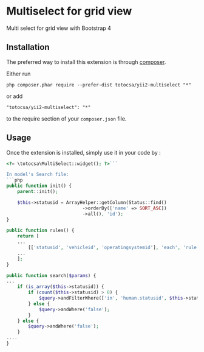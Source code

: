 Multiselect for grid view
=========================
Multi select for grid view with Bootstrap 4

Installation
------------

The preferred way to install this extension is through [composer](http://getcomposer.org/download/).

Either run

```
php composer.phar require --prefer-dist totocsa/yii2-multiselect "*"
```

or add

```
"totocsa/yii2-multiselect": "*"
```

to the require section of your `composer.json` file.


Usage
-----

Once the extension is installed, simply use it in your code by  :

```php
<?= \totocsa\MultiSelect::widget(); ?>```

In model's Search file:
```php
public function init() {
    parent::init();

    $this->statusid = ArrayHelper::getColumn(Status::find()
                            ->orderBy(['name' => SORT_ASC])
                            ->all(), 'id');
}

public function rules() {
    return [
    ...
        [['statusid', 'vehicleid', 'operatingsystemid'], 'each', 'rule' => ['integer']],
    ...
    ];
}

public function search($params) {
...
    if (is_array($this->statusid)) {
        if (count($this->statusid) > 0) {
            $query->andFilterWhere(['in', 'human.statusid', $this->statusid]);
        } else {
            $query->andWhere('false');
        }
    } else {
        $query->andWhere('false');
    }
....
}
```